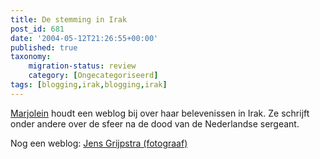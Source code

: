```yaml
---
title: De stemming in Irak
post_id: 681
date: '2004-05-12T21:26:55+00:00'
published: true
taxonomy:
    migration-status: review
    category: [Ongecategoriseerd]
tags: [blogging,irak,blogging,irak]
---
```

[Marjolein](http://mayos.web-log.nl/) houdt een weblog bij over haar belevenissen in Irak. Ze schrijft onder andere over de sfeer na de dood van de Nederlandse sergeant.

Nog een weblog: [Jens Grijpstra (fotograaf)](http://www.20six.nl/jtinirak)
